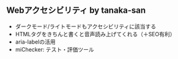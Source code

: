 ## Webアクセシビリティ by tanaka-san

- ダークモード/ライトモードもアクセシビリティに該当する
- HTMLタグをきちんと書くと音声読み上げてくれる（＋SEO有利）
- aria-labelの活用
- miChecker: テスト・評価ツール